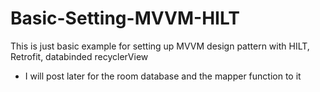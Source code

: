 # Basic-Setting-MVVM-HILT

This is just basic example for setting up MVVM design pattern with HILT, Retrofit, databinded recyclerView
- I will post later for the room database and the mapper function to it
